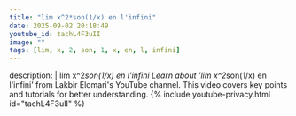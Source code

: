 ```yaml
---
title: "lim x^2*son(1/x) en l'infini"
date: 2025-09-02 20:18:49 
youtube_id: tachL4F3uII
image: ""
tags: [lim, x, 2, son, 1, x, en, l, infini]
---
```

description: |
  lim x^2*son(1/x) en l'infini
  Learn about 'lim x^2*son(1/x) en l'infini' from Lakbir Elomari's YouTube channel. This video covers key points and tutorials for better understanding.
{% include youtube-privacy.html id="tachL4F3uII" %}
